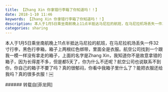 ```yaml
---
title: 【Zhang Xin 你拿错行李箱了你知道吗！！】
date: 2018-1-10 11:46
keywords: 【Zhang Xin 你拿错行李箱了你知道吗！！】
description: 本人于1月5日乘坐南航晚上11点半抵达马尼拉的航班，在马尼拉机场丢失一件32寸行李，黑色行李箱，箱子上两根红色绑带，里面全是衣服。航空公司找到一个跟我一模一样没有拿走的箱子，上面的名字是Zhang Xin，我知道你不是故意拿错的箱子，因为长得差不多，但是都5天了，你为什么不还呢？航空公司也说联系不到你，你自己的箱子不要了吗？真的很郁闷，你看中我箱子里什么了？能把衣服还给我吗？真的很多衣服！￼
categories: sharing
---
```

<td class="t_f" id="postmessage_1084269">

本人于1月5日乘坐南航晚上11点半抵达马尼拉的航班，在马尼拉机场丢失一件32寸行李，黑色行李箱，箱子上两根红色绑带，里面全是衣服。航空公司找到一个跟我一模一样没有拿走的箱子，上面的名字是Zhang Xin，我知道你不是故意拿错的箱子，因为长得差不多，但是都5天了，你为什么不还呢？航空公司也说联系不到你，你自己的箱子不要了吗？真的很郁闷，你看中我箱子里什么了？能把衣服还给我吗？真的很多衣服！￼<br/>
</td>
###### 转载自[菲龙网]
